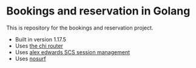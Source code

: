 # Bookings and reservation in Golang

This is repository for the bookings and reservation project.

- Built in version 1.17.5
- Uses [the chi router](https://github.com/go-chi/chi/v5)
- Uses [alex edwards SCS session management](https://github.com/alexedwards/scs/v2)
- Uses [nosurf](https://github.com/justinas/nosurf)
